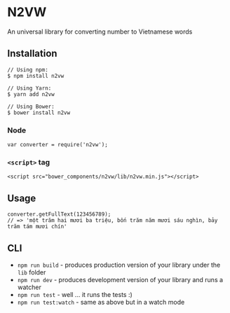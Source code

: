 # N2VW

An universal library for converting number to Vietnamese words

## Installation

```
// Using npm:
$ npm install n2vw

// Using Yarn:
$ yarn add n2vw

// Using Bower:
$ bower install n2vw
```

### Node

```
var converter = require('n2vw');
```

### `<script>` tag

```
<script src="bower_components/n2vw/lib/n2vw.min.js"></script>
```

## Usage

```
converter.getFullText(123456789);
// => 'một trăm hai mươi ba triệu, bốn trăm năm mươi sáu nghìn, bảy trăm tám mươi chín'
```


## CLI

* `npm run build` - produces production version of your library under the `lib` folder
* `npm run dev` - produces development version of your library and runs a watcher
* `npm run test` - well ... it runs the tests :)
* `npm run test:watch` - same as above but in a watch mode
